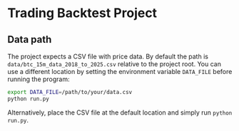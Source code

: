 # Trading Backtest Project

## Data path

The project expects a CSV file with price data. By default the path is
`data/btc_15m_data_2018_to_2025.csv` relative to the project root. You can use a
different location by setting the environment variable `DATA_FILE` before running
the program:

```bash
export DATA_FILE=/path/to/your/data.csv
python run.py
```

Alternatively, place the CSV file at the default location and simply run
`python run.py`.
